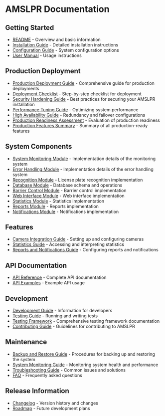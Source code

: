# AMSLPR Documentation

## Getting Started

- [README](../README.md) - Overview and basic information
- [Installation Guide](installation.md) - Detailed installation instructions
- [Configuration Guide](configuration.md) - System configuration options
- [User Manual](user_manual.md) - Usage instructions

## Production Deployment

- [Production Deployment Guide](production_deployment.md) - Comprehensive guide for production deployments
- [Deployment Checklist](deployment_checklist.md) - Step-by-step checklist for deployment
- [Security Hardening Guide](security_hardening.md) - Best practices for securing your AMSLPR installation
- [Performance Tuning Guide](performance_tuning.md) - Optimizing system performance
- [High Availability Guide](high_availability.md) - Redundancy and failover configurations
- [Production Readiness Assessment](production_readiness_assessment.md) - Evaluation of production readiness
- [Production Features Summary](production_features_summary.md) - Summary of all production-ready features

## System Components

- [System Monitoring Module](system_monitoring_module_implementation.md) - Implementation details of the monitoring system
- [Error Handling Module](error_handling_module_implementation.md) - Implementation details of the error handling system
- [Recognition Module](recognition_module_implementation.md) - License plate recognition implementation
- [Database Module](database_module_implementation.md) - Database schema and operations
- [Barrier Control Module](barrier_module_implementation.md) - Barrier control implementation
- [Web Interface Module](web_module_implementation.md) - Web interface implementation
- [Statistics Module](statistics_module_implementation.md) - Statistics implementation
- [Reports Module](reports_module_implementation.md) - Reports implementation
- [Notifications Module](notifications_module_implementation.md) - Notifications implementation

## Features

- [Camera Integration Guide](camera_integration.md) - Setting up and configuring cameras
- [Statistics Guide](user_guide_statistics.md) - Accessing and interpreting statistics
- [Reports and Notifications Guide](user_guide_reports_notifications.md) - Configuring reports and notifications

## API Documentation

- [API Reference](api.md) - Complete API documentation
- [API Examples](api_examples.md) - Example API usage

## Development

- [Development Guide](development.md) - Information for developers
- [Testing Guide](testing.md) - Running and writing tests
- [Testing Framework](testing_framework.md) - Comprehensive testing framework documentation
- [Contributing Guide](contributing.md) - Guidelines for contributing to AMSLPR

## Maintenance

- [Backup and Restore Guide](backup_restore.md) - Procedures for backing up and restoring the system
- [System Monitoring Guide](system_monitoring.md) - Monitoring system health and performance
- [Troubleshooting Guide](troubleshooting.md) - Common issues and solutions
- [FAQ](faq.md) - Frequently asked questions

## Release Information

- [Changelog](changelog.md) - Version history and changes
- [Roadmap](roadmap.md) - Future development plans

